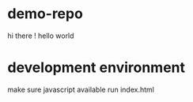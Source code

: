 # demo-repo

hi there !
hello world

# development environment 
make sure javascript available 
run index.html 
